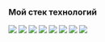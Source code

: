 ### Мой стек технологий


<img src="https://img.shields.io/badge/Python-f43545?style=for-the-badge&logo=Python&logoColor=white"/> <img src="https://img.shields.io/badge/HTML-fa8901?style=for-the-badge&logo=HTML5&logoColor=white"/> <img src="https://img.shields.io/badge/CSS-fad717?style=for-the-badge&logo=CSS3&logoColor=white"/> <img src="https://img.shields.io/badge/JAVASCRIPT-00ba71?style=for-the-badge&logo=JavaScript&logoColor=white"/> <img src="https://img.shields.io/badge/Markdown-00c2de?style=for-the-badge&logo=Markdown&logoColor=white"/> <img src="https://img.shields.io/badge/PHP-00418d?style=for-the-badge&logo=PHP&logoColor=white"/> <img src="https://img.shields.io/badge/Photoshop-5f2879?style=for-the-badge&logo=Adobe Photoshop&logoColor=white"/> <img src="https://img.shields.io/badge/GitHub-indigo?style=for-the-badge&logo=GitHub&logoColor=white"/> 
